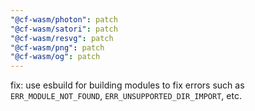 ```yaml
---
"@cf-wasm/photon": patch
"@cf-wasm/satori": patch
"@cf-wasm/resvg": patch
"@cf-wasm/png": patch
"@cf-wasm/og": patch
---
```


fix: use esbuild for building modules to fix errors such as `ERR_MODULE_NOT_FOUND`, `ERR_UNSUPPORTED_DIR_IMPORT`, etc.
